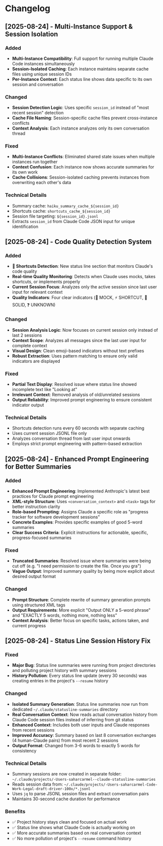 # Changelog

## [2025-08-24] - Multi-Instance Support & Session Isolation

### Added
- **Multi-Instance Compatibility**: Full support for running multiple Claude Code instances simultaneously
- **Session-Isolated Caching**: Each instance maintains separate cache files using unique session IDs
- **Per-Instance Context**: Each status line shows data specific to its own session and conversation

### Changed
- **Session Detection Logic**: Uses specific `session_id` instead of "most recent session" detection
- **Cache File Naming**: Session-specific cache files prevent cross-instance conflicts
- **Context Analysis**: Each instance analyzes only its own conversation thread

### Fixed
- **Multi-Instance Conflicts**: Eliminated shared state issues when multiple instances run together
- **Context Confusion**: Each instance now shows accurate summaries for its own work
- **Cache Collisions**: Session-isolated caching prevents instances from overwriting each other's data

### Technical Details
- Summary cache: `haiku_summary_cache_${session_id}`
- Shortcuts cache: `shortcuts_cache_${session_id}`  
- Session file targeting: `${session_id}.jsonl`
- Extracts `session_id` from Claude Code JSON input for unique identification

## [2025-08-24] - Code Quality Detection System

### Added
- **🚨 Shortcuts Detection**: New status line section that monitors Claude's code quality
- **Real-time Quality Monitoring**: Detects when Claude uses mocks, takes shortcuts, or implements properly
- **Current Session Focus**: Analyzes only the active session since last user input for relevant context
- **Quality Indicators**: Four clear indicators (🚨 MOCK, ⚡ SHORTCUT, 🎯 SOLID, ❓ UNKNOWN)

### Changed
- **Session Analysis Logic**: Now focuses on current session only instead of last 2 sessions
- **Context Scope**: Analyzes all messages since the last user input for complete context
- **Visual Design**: Clean emoji-based indicators without text prefixes
- **Robust Extraction**: Uses pattern matching to ensure only valid indicators are displayed

### Fixed
- **Partial Text Display**: Resolved issue where status line showed incomplete text like "Looking at"
- **Irrelevant Context**: Removed analysis of old/unrelated sessions
- **Output Reliability**: Improved prompt engineering to ensure consistent indicator output

### Technical Details
- Shortcuts detection runs every 60 seconds with separate caching
- Uses current session JSONL file only
- Analyzes conversation thread from last user input onwards
- Employs strict prompt engineering with pattern-based extraction

## [2025-08-24] - Enhanced Prompt Engineering for Better Summaries

### Added
- **Enhanced Prompt Engineering**: Implemented Anthropic's latest best practices for Claude prompt engineering
- **XML-style Structure**: Uses `<conversation_context>` and `<task>` tags for better instruction clarity
- **Role-based Prompting**: Assigns Claude a specific role as "progress tracker for software development sessions"
- **Concrete Examples**: Provides specific examples of good 5-word summaries
- **Clear Success Criteria**: Explicit instructions for actionable, specific, progress-focused summaries

### Fixed
- **Truncated Summaries**: Resolved issue where summaries were being cut off (e.g. "I need permission to create the file. Once you gra")
- **Vague Output**: Improved summary quality by being more explicit about desired output format

### Changed
- **Prompt Structure**: Complete rewrite of summary generation prompts using structured XML tags
- **Output Requirements**: More explicit "Output ONLY a 5-word phrase" and "EXACTLY 5 words, nothing more, nothing less"
- **Context Analysis**: Better focus on specific tasks, actions taken, and current progress

## [2025-08-24] - Status Line Session History Fix

### Fixed
- **Major Bug**: Status line summaries were running from project directories and polluting project history with summary sessions
- **History Pollution**: Every status line update (every 30 seconds) was creating entries in the project's `--resume` history

### Changed
- **Isolated Summary Generation**: Status line summaries now run from dedicated `~/.claude/statusline-summaries` directory
- **Real Conversation Context**: Now reads actual conversation history from Claude Code session files instead of inferring from git status
- **Enhanced Context**: Includes both user inputs and Claude responses from recent sessions
- **Improved Accuracy**: Summary based on last 8 conversation exchanges (4 human-Claude pairs) from most recent 2 sessions
- **Output Format**: Changed from 3-6 words to exactly 5 words for consistency

### Technical Details
- Summary sessions are now created in separate folder: `~/.claude/projects/-Users-saharcarmel--claude-statusline-summaries`
- Reads session data from: `~/.claude/projects/-Users-saharcarmel-Code-Work-Legal-draft-driver-100x/*.jsonl`
- Uses `jq` to parse JSONL session files and extract conversation pairs
- Maintains 30-second cache duration for performance

### Benefits
- ✅ Project history stays clean and focused on actual work
- ✅ Status line shows what Claude Code is actually working on
- ✅ More accurate summaries based on real conversation context
- ✅ No more pollution of project's `--resume` command history
